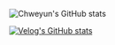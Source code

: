 ![Chweyun's GitHub stats](https://github-readme-stats.vercel.app/api?username=chweyun&show_icons=true&theme=panda)

[![Velog's GitHub stats](https://velog-readme-stats.vercel.app/api?name=chweyun)](https://github.com/eungyeole/velog-readme-stats)
